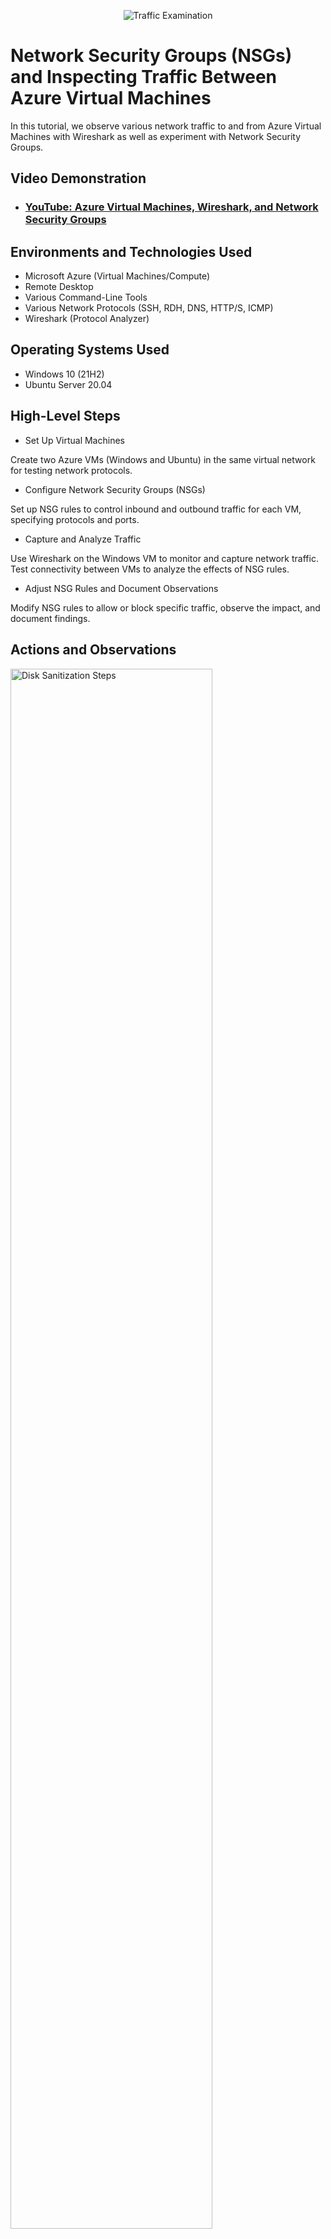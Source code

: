 <p align="center">
<img src="https://i.imgur.com/Ua7udoS.png" alt="Traffic Examination"/>
</p>

<h1>Network Security Groups (NSGs) and Inspecting Traffic Between Azure Virtual Machines</h1>
In this tutorial, we observe various network traffic to and from Azure Virtual Machines with Wireshark as well as experiment with Network Security Groups. <br />


<h2>Video Demonstration</h2>

- ### [YouTube: Azure Virtual Machines, Wireshark, and Network Security Groups](https://www.youtube.com)

<h2>Environments and Technologies Used</h2>

- Microsoft Azure (Virtual Machines/Compute)
- Remote Desktop
- Various Command-Line Tools
- Various Network Protocols (SSH, RDH, DNS, HTTP/S, ICMP)
- Wireshark (Protocol Analyzer)

<h2>Operating Systems Used </h2>

- Windows 10 (21H2)
- Ubuntu Server 20.04

<h2>High-Level Steps</h2>

- Set Up Virtual Machines

Create two Azure VMs (Windows and Ubuntu) in the same virtual network for testing network protocols.
- Configure Network Security Groups (NSGs)

Set up NSG rules to control inbound and outbound traffic for each VM, specifying protocols and ports.
- Capture and Analyze Traffic

Use Wireshark on the Windows VM to monitor and capture network traffic. Test connectivity between VMs to analyze the effects of NSG rules.
- Adjust NSG Rules and Document Observations

Modify NSG rules to allow or block specific traffic, observe the impact, and document findings.

<h2>Actions and Observations</h2>

<p>
<img src="https://i.imgur.com/DJmEXEB.png" height="80%" width="80%" alt="Disk Sanitization Steps"/>
</p>
<p>
Set Up Azure Virtual Machines

Create two VMs in the same virtual network: one running Windows 10 and the other running Ubuntu Server 20.04.
Configure Network Security Groups (NSGs)

Navigate to the Azure portal and create an NSG.
Define inbound and outbound security rules to control traffic flow. For example, allow RDP (port 3389) for Windows and SSH (port 22) for Ubuntu.
</p>
<br />

<p>
<img src="https://i.imgur.com/DJmEXEB.png" height="80%" width="80%" alt="Disk Sanitization Steps"/>
</p>
<p>
Install Wireshark on the Windows VM

Download and install Wireshark on the Windows VM to monitor network traffic.
Capture Network Traffic

Use Wireshark to capture traffic on the Windows VM.
Initiate various network communications (e.g., ping, SSH, HTTP) between the two VMs and observe the captured packets.
</p>
<br />

<p>
<img src="https://i.imgur.com/DJmEXEB.png" height="80%" width="80%" alt="Disk Sanitization Steps"/>
</p>
<p>
Analyze Traffic Based on NSG Rules

Modify NSG rules to allow or deny specific traffic types.
Observe how changes in NSG rules affect the network traffic captured by Wireshark.
Document Observations

Record the impact of different NSG configurations on network traffic.
Note any unexpected behaviors or insights gained during the analysis.
</p>
<br />
